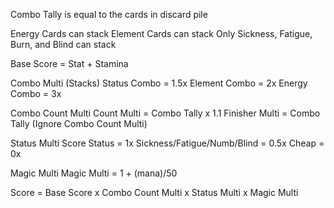 Combo Tally is equal to the cards in discard pile

Energy Cards can stack
Element Cards can stack
Only Sickness, Fatigue, Burn, and Blind can stack

Base Score = Stat + Stamina

Combo Multi (Stacks)
Status Combo = 1.5x
Element Combo = 2x
Energy Combo = 3x

Combo Count Multi
Count Multi = Combo Tally x 1.1
Finisher Multi = Combo Tally (Ignore Combo Count Multi)

Status Multi
Score Status = 1x
Sickness/Fatigue/Numb/Blind = 0.5x
Cheap = 0x

Magic Multi
Magic Multi = 1 + (mana)/50

Score = Base Score x Combo Count Multi x Status Multi x Magic Multi